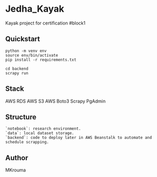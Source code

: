 # Jedha_Kayak
Kayak project for certification #block1

## Quickstart
```setup
python -m venv env
source env/bin/activate
pip install -r requirements.txt
```

```run scrapy
cd backend
scrapy run 
```

## Stack 
AWS RDS
AWS S3
AWS Boto3
Scrapy
PgAdmin

## Structure
```dotnetcli
`notebook`: research environment.
`data`: local dataset storage.
`backend`: code to deploy later in AWS Beanstalk to automate and schedule scrapping.
```

## Author
MKrouma
